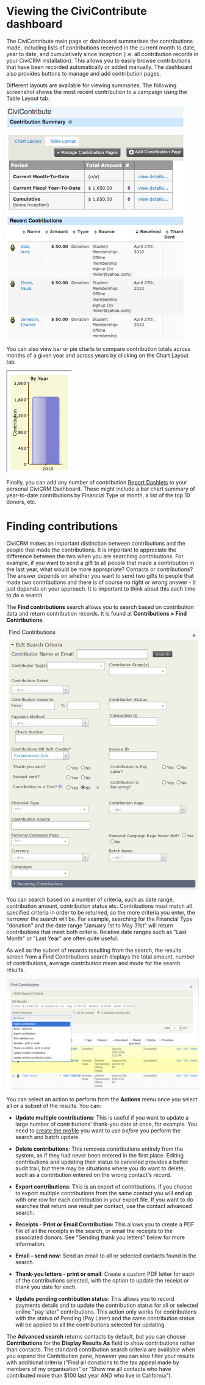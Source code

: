 # Viewing the CiviContribute dashboard

The CiviContribute main page or dashboard summarises the contributions made,
including lists of contributions received in the current month to date, year
to date, and cumulatively since inception (i.e. all contribution records in
  your CiviCRM installation). This allows you to easily browse contributions
  that have been recorded automatically or added manually. The dashboard also
  provides buttons to manage and add contribution pages.

Different layouts are available for viewing summaries. The following screenshot
shows the most recent contribution to a campaign using the Table Layout tab:

![ContactSummary1a](../img/CiviCRM-CiviContribute-EveryDayTasks-ContactSummary1a-en.png)

You can also view bar or pie charts to compare contribution totals across
months of a given year and across years by clicking on the Chart Layout tab.

![ContactSummary1b](../img/CiviCRM-CiviContribute-EveryDayTasks-ContactSummary1b-en.png "ContactSummary1b")

Finally, you can add any number of contribution [Report Dashlets](/the-user-interface/menu-dashboard-and-dashlets.md#dashlets) to your
personal CiviCRM Dashboard. These might include a bar chart summary of
year-to-date contributions by Financial Type or month, a list of the top 10
donors, etc.

# Finding contributions

CiviCRM makes an important distinction between contributions and the
people that made the contributions. It is important to appreciate the
difference between the two when you are searching contributions. For
example, if you want to send a gift to all people that made a
contribution in the last year, what would be more appropriate? Contacts
or contributions? The answer depends on whether you want to send two
gifts to people that made two contributions and there is of course no
right or wrong answer - it just depends on your approach. It is
important to think about this each time to do a search.

The **Find contributions** search allows you to search based on contribution
data and return contribution records. It is found at **Contributions > Find
Contributions**.

![Contribution Find Screenshot](../img/contributions-find-search.png)

You can search based on a number of criteria, such as date range, contribution
amount, contribution status etc. Contributions must match all specified criteria
in order to be returned, so the more criteria you enter, the narrower the search
 will be. For example, searching for the Financial Type "donation" and the date
 range "January 1st to May 31st" will return contributions that meet both
 criteria. Relative date ranges such as "Last Month" or "Last Year" are often
 quite useful.

 As well as the subset of records resulting from the search, the results screen
 from a Find Contributions search displays the total amount, number of
 contributions, average contribution mean and mode for the search results.

 ![Screen shot batch update from search](../img/contributions-find-editcriteria.png)

 You can select an action to perform from the **Actions** menu once you select
 all or a subset of the results. You can:

 - **Update multiple contributions**: This is useful if you want to update a
 large number of contributions' thank-you date at once, for example. You need to
 [create the profile](../organising-your-data/profiles) you want to use *before*
 you perform the search and batch update.

 - **Delete contributions**: This removes contributions entirely from the
 system, as if they had never been entered in the first place. Editing
 contributions and updating their status to canceled provides a better audit
 trail, but there may be situations where you do want to delete, such as a
 contribution entered on the wrong contact's record.
 - **Export contributions**: This is an export of contributions.  If you
 choose to export multiple contributions from the same contact you will end up
 with one row for each contribution in your export file. If you want to do
 searches that return one result per contact, use the contact advanced search.

 - **Receipts - Print or Email Contribution:** This allows you to create a PDF
 file of all the receipts in the search, or email the receipts to the associated
 donors. See "Sending thank you letters" below for more information.

 - **Email - send now**: Send an email to all or selected contacts found in the
 search.

 - **Thank-you letters - print or email**: Create a custom PDF letter for each
 of the contributions selected, with the option to update the receipt or thank
 you date for each.

 - **Update pending contribution status**: This allows you to record payments
 details and to update the contribution status for all or selected online
 "pay later" contributions. This action only works for contributions with the
 status of Pending (Pay Later) and the same contribution status will be applied
 to all the contributions selected for updating.

The **Advanced search** returns contacts by default, but you can choose
**Contributions** for the **Display Results As** field to show contributions
rather than contacts. The standard contribution search criteria are available
when you expand the Contribution pane, however you can also filter your results
with additional criteria ("Find all donations to the tax appeal made by members of my organisation" or "Show me all contacts who have contributed more than
$100 last year AND who live in California").
